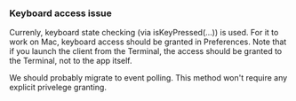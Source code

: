 ### Keyboard access issue

Currenly, keyboard state checking (via isKeyPressed(...)) is used.
For it to work on Mac, keyboard access should be granted in Preferences.
Note that if you launch the client from the Terminal,
the access should be granted to the Terminal, not to the app itself.

We should probably migrate to event polling.
This method won't require any explicit privelege granting.
